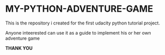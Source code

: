 # MY-PYTHON-ADVENTURE-GAME

This is the  repository i created for the first udacity python tutorial project.

Anyone inteerested can use it as a guide to implement his or her own adventure game

**THANK YOU**
